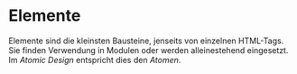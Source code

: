 # Elemente

Elemente sind die kleinsten Bausteine, jenseits von einzelnen HTML-Tags.
Sie finden Verwendung in Modulen oder werden alleinestehend eingesetzt.
Im *Atomic Design* entspricht dies den _Atomen_.
